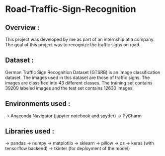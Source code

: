 # Road-Traffic-Sign-Recognition

## Overview :
This project was developed by me as part of an internship at a company. The goal of this project was to recognize the traffic signs on road.

## Dataset :
German Traffic Sign Recognition Dataset (GTSRB) is an image classification dataset.
The images used in this dataset are those of traffic signs. The images are classified into 43 different classes. The training set contains 39209 labeled images and the test set contains 12630 images.

## Environments used :
-> Anaconda Navigator (jupyter notebook and spyder)
-> PyCharm

## Libraries used :
-> pandas
-> numpy
-> matplotlib
-> sklearn
-> pillow
-> os
-> keras (with tensorflow backend)
-> tkinter (for deployment of the model)
